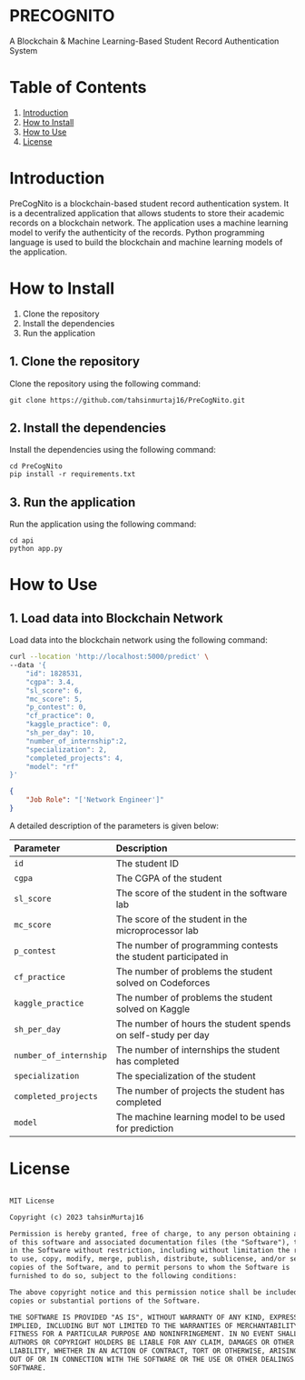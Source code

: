 # PRECOGNITO
A Blockchain &amp; Machine Learning-Based Student Record Authentication System

# Table of Contents
1. [Introduction](#introduction)
2. [How to Install](#how-to-install)
3. [How to Use](#how-to-use)
4. [License](#license)


<a name="introduction"></a>
# Introduction
PreCogNito is a blockchain-based student record authentication system. It is a decentralized application that allows students to store their academic records on a blockchain network. The application uses a machine learning model to verify the authenticity of the records. Python programming language is used to build the blockchain and machine learning models of the application.

<a name="installation"></a>
# How to Install
1. Clone the repository
2. Install the dependencies
3. Run the application

## 1. Clone the repository
Clone the repository using the following command:
```
git clone https://github.com/tahsinmurtaj16/PreCogNito.git
```

## 2. Install the dependencies
Install the dependencies using the following command:
```
cd PreCogNito
pip install -r requirements.txt
```

## 3. Run the application
Run the application using the following command:
```
cd api
python app.py
```

<a name="Usage"></a>
# How to Use

## 1. Load data into Blockchain Network
Load data into the blockchain network using the following command:

```bash
curl --location 'http://localhost:5000/predict' \
--data '{
    "id": 1828531,
    "cgpa": 3.4,
    "sl_score": 6,
    "mc_score": 5,
    "p_contest": 0,
    "cf_practice": 0,
    "kaggle_practice": 0,
    "sh_per_day": 10,
    "number_of_internship":2,
    "specialization": 2,
    "completed_projects": 4,
    "model": "rf"
}'
```

```json
{
    "Job Role": "['Network Engineer']"
}
```


A detailed description of the parameters is given below:

| Parameter | Description |
| :--- | :--- |
| `id` | The student ID |
| `cgpa` | The CGPA of the student |
| `sl_score` | The score of the student in the software lab |
| `mc_score` | The score of the student in the microprocessor lab |
| `p_contest` | The number of programming contests the student participated in |
| `cf_practice` | The number of problems the student solved on Codeforces |
| `kaggle_practice` | The number of problems the student solved on Kaggle |
| `sh_per_day` | The number of hours the student spends on self-study per day |
| `number_of_internship` | The number of internships the student has completed |
| `specialization` | The specialization of the student |
| `completed_projects` | The number of projects the student has completed |
| `model` | The machine learning model to be used for prediction |


# License

```txt

MIT License

Copyright (c) 2023 tahsinMurtaj16

Permission is hereby granted, free of charge, to any person obtaining a copy
of this software and associated documentation files (the "Software"), to deal
in the Software without restriction, including without limitation the rights
to use, copy, modify, merge, publish, distribute, sublicense, and/or sell
copies of the Software, and to permit persons to whom the Software is
furnished to do so, subject to the following conditions:

The above copyright notice and this permission notice shall be included in all
copies or substantial portions of the Software.

THE SOFTWARE IS PROVIDED "AS IS", WITHOUT WARRANTY OF ANY KIND, EXPRESS OR
IMPLIED, INCLUDING BUT NOT LIMITED TO THE WARRANTIES OF MERCHANTABILITY,
FITNESS FOR A PARTICULAR PURPOSE AND NONINFRINGEMENT. IN NO EVENT SHALL THE
AUTHORS OR COPYRIGHT HOLDERS BE LIABLE FOR ANY CLAIM, DAMAGES OR OTHER
LIABILITY, WHETHER IN AN ACTION OF CONTRACT, TORT OR OTHERWISE, ARISING FROM,
OUT OF OR IN CONNECTION WITH THE SOFTWARE OR THE USE OR OTHER DEALINGS IN THE
SOFTWARE.

```
